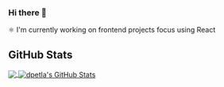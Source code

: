 ### Hi there 👋

<!--
**dpetla/dpetla** is a ✨ _special_ ✨ repository because its `README.md` (this file) appears on your GitHub profile.

Here are some ideas to get you started:

- 🔭 I’m currently working on ...
- 🌱 I’m currently learning ...
- 👯 I’m looking to collaborate on ...
- 🤔 I’m looking for help with ...
- 💬 Ask me about ...
- 📫 How to reach me: ...
- 😄 Pronouns: ...
- ⚡ Fun fact: ...
-->

⚛️ I'm currently working on frontend projects focus using React

<p>

## GitHub Stats

<a href="https://github.com/dpetla/dpetla">
  <img align="center" src="https://github-readme-stats.vercel.app/api/top-langs/?username=dpetla&layout=compact" />
</a>
<a href="https://github.com/dpetla/dpetla">
  <img align="center" src="https://github-readme-stats.vercel.app/api?username=dpetla&show_icons=true&line_height=27&count_private=true" alt="dpetla's GitHub Stats" />
</a>
